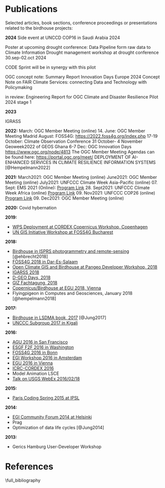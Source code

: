 # Publications

Selected articles, book sections, conference proceedings or presentations related to the birdhouse projects:

**2024**
Side event at UNCCD COP16 in Saudi Arabia 2024

Poster at upcoming drought conference: Data Pipeline form raw data to Climate Information Drought management  workshop at drought conference 30.sep-02.oct 2024

CODE Sprint will be in synergy with this pilot

OGC concept note: Summary Report Innovation Days Europe 2024 Concept Note on FAIR Climate Services: connecting Data and Technology with Policymaking
 
in review: 
Engineering Report for OGC Climate and Disaster Resilience Pilot 2024 stage 1

**2023**

IGRASS

**2022:**
March: OGC Member Meeting (online)
14. June: OGC Member Meeting Madrid
August: FOSS4G: https://2022.foss4g.org/index.php 
17-19 October:  Climate Observation Conference 
31 October- 4 November Geoweek2022 of GEOS Ghana 
6-7 Dec: OGC Innovation Days https://www.ogc.org/node/4813
The OGC Member Meeting Agendas can be found here: https://portal.ogc.org/meet/
DEPLOYMENT OF AI-ENHANCED SERVICES IN CLIMATE RESILIENCE INFORMATION SYSTEMS [@Hempelmann2022]


**2021:**
March2021: OGC Member Meeting (online)
June2021: OGC Member Meeting (online)
July2021: UNFCCC Climate Week Asia-Pacific (online)
07. Sept: EMS 2021 (Online): [Program Link](https://meetingorganizer.copernicus.org/EMS2021/EMS2021-488.html) 
28. Sept2021: UNFCCC Climate Week Africa (online) [Program Link](https://unfccc.int/ACW2021)
09. Nov2021: UNFCCC COP26 (online) [Program Link](https://2nsbq1gn1rl23zol93eyrccj-wpengine.netdna-ssl.com/wp-content/uploads/2021/07/COP26-Presidency-Programme.pdf)
09. Dec2021: OGC Member Meeting (online)

**2020:**
Covid hybernation


**2019:**
-   [WPS Deployment at CORDEX Copernicus Workshop, Copenhagen](https://github.com/cehbrecht/wps-talk-copernicus-cordex-dmi-meeting-2019/blob/master/WPS-Deployment-Talk.pdf)
-   [UN GIS Initiative Workshop at FOSS4G Bucharest](https://github.com/nilshempelmann/presentations/raw/master/birdhouse-foss4g-2019/Hempelmann_foss4g2019.pdf)

**2018:**

-   [Birdhouse in ISPRS photogrammetry and remote-sensing](https://www.int-arch-photogramm-remote-sens-spatial-inf-sci.net/XLII-4-W8/43/2018/) [@ehbrecht2018]
-   [FOSS4G 2018 in Dar-Es-Salaam](https://github.com/nilshempelmann/presentations/blob/master/birdhouse-foss4g-2018/Hempelmann_foss4g2018.pdf)
-   [Open Climate GIS and Birdhouse at Pangeo Developer Workshop, 2018](https://medium.com/pangeo/the-2018-pangeo-developers-workshop-1be359dac33c)
-   [IGARSS 2018](https://www.igarss2018.org/Papers/viewpapers.asp?papernum=3632)
-   [D-GEO Days, 2018](https://github.com/nilshempelmann/presentations/blob/master/birdhouse-D-GEO/main.pdf)
-   [GIZ Fachtagung, 2018](https://github.com/nilshempelmann/presentations/blob/master/birdhouse-fata2018/main.pdf)
-   [Copernicus/Birdhouse at EGU 2018, Vienna](https://presentations.copernicus.org/EGU2018-6491_presentation.pdf)
-   Flyingpigeon in Computes and Geosciences, January 2018 [@hempelmann2018]

**2017:**

-   [Birdhouse in LSDMA book, 2017](https://publikationen.bibliothek.kit.edu/1000071931) [@Jung2017]
-   [UNCCC Subgroup 2017 in Kigali](https://github.com/nilshempelmann/presentations/blob/master/birdhouse-UNFCCC/CCNUCC_Kigali2017.pdf)

**2016:**

-   [AGU 2016 in San Francisco](http://www.crim.ca/media/publication/fulltext/agu2016_presentation_short_ouranos.pdf)
-   [ESGF F2F 2016 in Washington](https://github.com/cehbrecht/birdhouse-esgf-f2f-2016/blob/master/birdhouse-esgf-f2f-2016_dkrz.pdf)
-   [FOSS4G 2016 in Bonn](https://github.com/nilshempelmann/presentations/blob/master/birdhouse-foss4g-2016/Hempelmann_foss4g2016.pdf)
-   [EGI Workshop 2016 in Amsterdam](https://github.com/cehbrecht/birdhouse-talk-egi-2016/blob/master/birdhouse-talk-egi-2016.pdf)
-   [EGU 2016 in Vienna](https://github.com/cehbrecht/birdhouse-talk-egu-2016/blob/master/EGU-Processing-DKRZ.pdf)
-   [ICRC-CORDEX 2016](https://github.com/nilshempelmann/presentations/blob/master/Hempelmann_CORDEX2016_datatoinformation.pdf)
-   Model Animation LSCE
-   [Talk on USGS WebEx 2016/02/18](https://my.usgs.gov/confluence/pages/viewpage.action?pageId=542482181)

**2015:**

-   [Paris Coding Spring 2015 at IPSL](https://github.com/cehbrecht/birdhouse-talk-coding-sprint-ipsl-2015/blob/master/birdhouse-architecture.pdf)

**2014:**

-   [EGI Community Forum 2014 at Helsinki](https://indico.egi.eu/indico/event/1994/session/23/contribution/134)
-   Prag
-   Optimization of data life cycles [@Jung2014]

**2013:**

-   Gerics Hamburg User-Developer Workshop



# References 

\full_bibliography

<!-- ## References {#bib_publications}

::: bibliography
bib_publications.bib
:::
 -->
